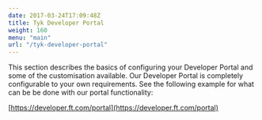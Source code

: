 ```yaml
---
date: 2017-03-24T17:09:48Z
title: Tyk Developer Portal
weight: 160
menu: "main"
url: "/tyk-developer-portal"
---
```


This section describes the basics of configuring your Developer Portal and some of the customisation available. Our Developer Portal is completely configurable to your own requirements. See the following example for what can be be done with our portal functionality:

[https://developer.ft.com/portal](https://developer.ft.com/portal)

